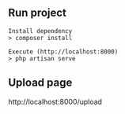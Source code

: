 ## Run project

```
Install dependency
> composer install

Execute (http://localhost:8000)
> php artisan serve
```

## Upload page
http://localhost:8000/upload